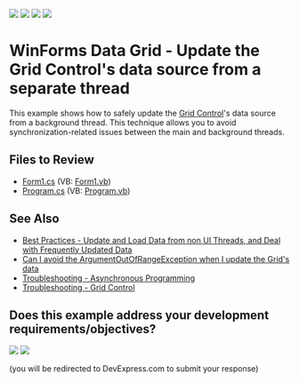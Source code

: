 <!-- default badges list -->
![](https://img.shields.io/endpoint?url=https://codecentral.devexpress.com/api/v1/VersionRange/128632656/24.2.1%2B)
[![](https://img.shields.io/badge/Open_in_DevExpress_Support_Center-FF7200?style=flat-square&logo=DevExpress&logoColor=white)](https://supportcenter.devexpress.com/ticket/details/E813)
[![](https://img.shields.io/badge/📖_How_to_use_DevExpress_Examples-e9f6fc?style=flat-square)](https://docs.devexpress.com/GeneralInformation/403183)
[![](https://img.shields.io/badge/💬_Leave_Feedback-feecdd?style=flat-square)](#does-this-example-address-your-development-requirementsobjectives)
<!-- default badges end -->
# WinForms Data Grid - Update the Grid Control's data source from a separate thread

This example shows how to safely update the [Grid Control](https://docs.devexpress.com/WindowsForms/DevExpress.XtraGrid.GridControl)'s data source from a background thread. This technique allows you to avoid synchronization-related issues between the main and background threads.


<!-- default file list -->
## Files to Review

* [Form1.cs](./CS/Thread/Form1.cs) (VB: [Form1.vb](./VB/Thread/Form1.vb))
* [Program.cs](./CS/Thread/Program.cs) (VB: [Program.vb](./VB/Thread/Program.vb))
<!-- default file list end -->

## See Also
- [Best Practices - Update and Load Data from non UI Threads, and Deal with Frequently Updated Data](https://go.devexpress.com/CheatSheets_WinForms_Examples_T947915.aspx)
- [Can I avoid the ArgumentOutOfRangeException when I update the Grid's data](https://www.devexpress.com/Support/Center/p/AK2981)
- [Troubleshooting - Asynchronous Programming](https://go.devexpress.com/CheatSheets_WinForms_Examples_T964838.aspx)
- [Troubleshooting - Grid Control](https://go.devexpress.com/CheatSheets_WinForms_Examples_T934742.aspx)
<!-- feedback -->
## Does this example address your development requirements/objectives?

[<img src="https://www.devexpress.com/support/examples/i/yes-button.svg"/>](https://www.devexpress.com/support/examples/survey.xml?utm_source=github&utm_campaign=winforms-grid-update-datasource-from-separate-thread&~~~was_helpful=yes) [<img src="https://www.devexpress.com/support/examples/i/no-button.svg"/>](https://www.devexpress.com/support/examples/survey.xml?utm_source=github&utm_campaign=winforms-grid-update-datasource-from-separate-thread&~~~was_helpful=no)

(you will be redirected to DevExpress.com to submit your response)
<!-- feedback end -->
